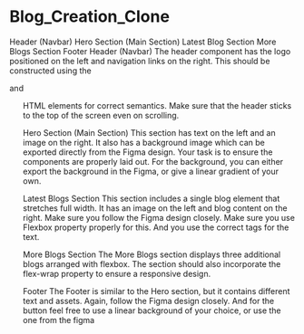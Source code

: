# Blog_Creation_Clone

Header (Navbar)
Hero Section (Main Section)
Latest Blog Section
More Blogs Section
Footer
Header (Navbar)
The header component has the logo positioned on the left and navigation links on the right. This should be constructed using the <nav> and <ul> HTML elements for correct semantics. Make sure that the header sticks to the top of the screen even on scrolling.

Hero Section (Main Section)
This section has text on the left and an image on the right. It also has a background image which can be exported directly from the Figma design. Your task is to ensure the components are properly laid out. For the background, you can either export the background in the Figma, or give a linear gradient of your own.

Latest Blogs Section
This section includes a single blog element that stretches full width. It has an image on the left and blog content on the right. Make sure you follow the Figma design closely. Make sure you use Flexbox property properly for this. And you use the correct tags for the text.

More Blogs Section
The More Blogs section displays three additional blogs arranged with flexbox. The section should also incorporate the flex-wrap property to ensure a responsive design.

Footer
The Footer is similar to the Hero section, but it contains different text and assets. Again, follow the Figma design closely. And for the button feel free to use a linear background of your choice, or use the one from the figma
